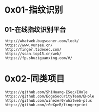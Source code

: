 # 0x01-指纹识别
## 01-在线指纹识别平台
```
http://whatweb.bugscaner.com/look/
https://www.yunsee.cn/
http://finger.tidesec.com/
https://scan.top15.cn/web/
https://fp.shuziguanxing.com/#/
```

# 0x02-同类项目
```
https://github.com/ShiHuang-ESec/EHole
https://github.com/EdgeSecurityTeam/EHole
https://github.com/winezer0/whatweb-plus
https://github.com/r0eXpeR/fingerprint
```